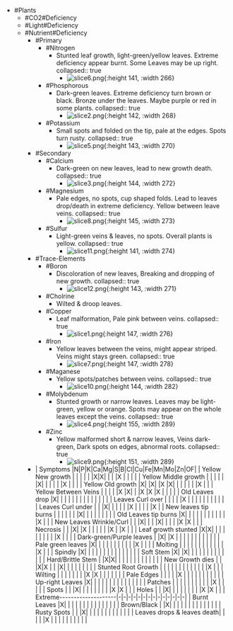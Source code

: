 - #Plants
	- #CO2#Deficiency
	- #Light#Deficiency
	- #Nutrient#Deficiency
		- #Primary
			- #Nitrogen
				- Stunted leaf growth, light-green/yellow leaves. Extreme deficiency appear burnt. Some Leaves may be up right.
				  collapsed:: true
					- ![slice6.png](../assets/slice6_1672610144042_0.png){:height 141, :width 266}
			- #Phosphorous
				- Dark-green leaves. Extreme deficiency turn brown or black. Bronze under the leaves. Maybe purple or red in some plants.
				  collapsed:: true
					- ![slice2.png](../assets/slice2_1672610160012_0.png){:height 142, :width 268}
			- #Potassium
				- Small spots and folded on the tip, pale at the edges. Spots turn rusty.
				  collapsed:: true
					- ![slice5.png](../assets/slice5_1672610166079_0.png){:height 143, :width 270}
		- #Secondary
			- #Calcium
				- Dark-green on new leaves, lead to new growth death.
				  collapsed:: true
					- ![slice3.png](../assets/slice3_1672610182703_0.png){:height 144, :width 272}
			- #Magnesium
				- Pale edges, no spots, cup shaped folds. Lead to leaves drop/death in extreme deficiency. Yellow between leave veins.
				  collapsed:: true
					- ![slice8.png](../assets/slice8_1672610191798_0.png){:height 145, :width 273}
			- #Sulfur
				- Light-green veins & leaves, no spots. Overall plants is yellow.
				  collapsed:: true
					- ![slice11.png](../assets/slice11_1672610200804_0.png){:height 141, :width 274}
		- #Trace-Elements
			- #Boron
				- Discoloration of new leaves, Breaking and dropping of new growth.
				  collapsed:: true
					- ![slice12.png](../assets/slice12_1672610207854_0.png){:height 143, :width 271}
			- #Cholrine
				- Wilted & droop leaves.
			- #Copper
				- Leaf malformation, Pale pink between veins.
				  collapsed:: true
					- ![slice1.png](../assets/slice1_1672610083579_0.png){:height 147, :width 276}
			- #Iron
				- Yellow leaves between the veins, might appear striped. Veins might stays green.
				  collapsed:: true
					- ![slice7.png](../assets/slice7_1672610220215_0.png){:height 147, :width 278}
			- #Maganese
				- Yellow spots/patches between veins.
				  collapsed:: true
					- ![slice10.png](../assets/slice10_1672610234961_0.png){:height 144, :width 282}
			- #Molybdenum
				- Stunted growth or narrow leaves. Leaves may be light-green, yellow or orange. Spots may appear on the whole leaves except the veins.
				  collapsed:: true
					- ![slice4.png](../assets/slice4_1672610243211_0.png){:height 155, :width 289}
			- #Zinc
				- Yellow malformed short & narrow leaves, Veins dark-green, Dark spots on edges, abnormal roots.
				  collapsed:: true
					- ![slice9.png](../assets/slice9_1672610253586_0.png){:height 151, :width 289}
		- | Symptoms                   |N|P|K|Ca|Mg|S|B|Cl|Cu|Fe|Mn|Mo|Zn|OF|
		  | Yellow New growth          | | | |  |  |X|X|  |  |  |X |  |  |  |
		  | Yellow Middle growth       | | | |  |  |X| |  |  |  |  |X |  |  |
		  | Yellow Old growth          |X| |X|  |X |X| |  |  |  |  |  |X |  |
		  | Yellow Between Veins       | | | |  |X |X| |  |X |X |X |  |  |  |
		  | Old Leaves drop            |X| | |  |  | | |  |  |  |  |  |  |  |
		  | Leaves Curl over           | | | |  |X | | |  |  |  |  |  |  |  |
		  | Leaves Curl under          | | |X|  |  | | |  |X |  |  |  |  |X |
		  | New leaves tip burns       | | | |  |  | |X|  |  |  |  |  |  |  |
		  | Old Leaves tip burns       |X| | |  |  | | |  |  |  |  |  |X |  |
		  | New Leaves Wrinkle/Curl    | | |X|  |  | |X|  |  |  |  |X |X |  |
		  | Necrosis                   | | |X|  |X | | |  |  |  |X |  |X |  |
		  | Leaf growth stunted        |X|X| |  |  | | |  |  |  |  |X |  |  |
		  | Dark-green/Purple leaves   | |X| |X |  | | |  |  |  |  |  |  |  |
		  | Pale green leaves          |X| | |  |  | | |  |  |  |  |X |  |  |
		  | Molting                    | | | |  |  | | |  |  |  |  |  |X |  |
		  | Spindly                    |X| | |  |  | | |  |  |  |  |  |  |  |
		  | Soft Stem                  |X| |X|  |  | | |  |  |  |  |  |  |  |
		  | Hard/Brittle Stem          | |X|X|  |  | | |  |  |  |  |  |  |  |
		  | New Growth dies            | | |X|X |  | |X|  |  |  |  |  |  |  |
		  | Stunted Root Growth        | | | |  |  | | |  |  |  |  |  |X |  |
		  | Wilting                    | | | |  |  | | |X |X |  |  |  |  |  |
		  | Pale Edges                 | | | |  |X | | |  |  |  |  |  |  |  |
		  | Up-right Leaves            |X| | |  |  | | |  |  |  |  |  |  |  |
		  | Patches                    | | | |  |  | | |  |  |  |X |  |  |  |
		  | Spots                      | | |X|  |  | | |  |  |  |  |X |X |  |
		  | Holes                      | | |X|  |  | | |  |  |  |  |X |X |  |
		  | Extreme--------------------|-|-|-|-|-|-|-|-|-|-|-|-|-|-|
		  | Burnt Leaves               |X| | |  |  | | |  |  |  |  |  |  |  |
		  | Brown/Black                | |X| |  |  | | |  |  |  |  |  |  |  |
		  | Rusty Spots                | | |X|  |  | | |  |  |  |  |  |  |  |
		  | Leaves drops & leaves death| | | |  |X | | |  |  |  |  |  |  |  |